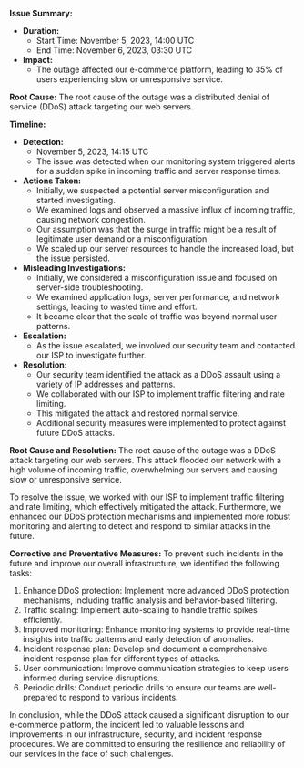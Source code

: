**Issue Summary:**

- **Duration:**
  - Start Time: November 5, 2023, 14:00 UTC
  - End Time: November 6, 2023, 03:30 UTC
- **Impact:**
  - The outage affected our e-commerce platform, leading to 35% of users experiencing slow or unresponsive service.

**Root Cause:** The root cause of the outage was a distributed denial of service (DDoS) attack targeting our web servers.

**Timeline:**

- **Detection:**
  - November 5, 2023, 14:15 UTC
  - The issue was detected when our monitoring system triggered alerts for a sudden spike in incoming traffic and server response times.
- **Actions Taken:**
  - Initially, we suspected a potential server misconfiguration and started investigating.
  - We examined logs and observed a massive influx of incoming traffic, causing network congestion.
  - Our assumption was that the surge in traffic might be a result of legitimate user demand or a misconfiguration.
  - We scaled up our server resources to handle the increased load, but the issue persisted.
- **Misleading Investigations:**
  - Initially, we considered a misconfiguration issue and focused on server-side troubleshooting.
  - We examined application logs, server performance, and network settings, leading to wasted time and effort.
  - It became clear that the scale of traffic was beyond normal user patterns.
- **Escalation:**
  - As the issue escalated, we involved our security team and contacted our ISP to investigate further.
- **Resolution:**
  - Our security team identified the attack as a DDoS assault using a variety of IP addresses and patterns.
  - We collaborated with our ISP to implement traffic filtering and rate limiting.
  - This mitigated the attack and restored normal service.
  - Additional security measures were implemented to protect against future DDoS attacks.

**Root Cause and Resolution:** The root cause of the outage was a DDoS attack targeting our web servers. This attack flooded our network with a high volume of incoming traffic, overwhelming our servers and causing slow or unresponsive service.

To resolve the issue, we worked with our ISP to implement traffic filtering and rate limiting, which effectively mitigated the attack. Furthermore, we enhanced our DDoS protection mechanisms and implemented more robust monitoring and alerting to detect and respond to similar attacks in the future.

**Corrective and Preventative Measures:** To prevent such incidents in the future and improve our overall infrastructure, we identified the following tasks:

1. Enhance DDoS protection: Implement more advanced DDoS protection mechanisms, including traffic analysis and behavior-based filtering.
2. Traffic scaling: Implement auto-scaling to handle traffic spikes efficiently.
3. Improved monitoring: Enhance monitoring systems to provide real-time insights into traffic patterns and early detection of anomalies.
4. Incident response plan: Develop and document a comprehensive incident response plan for different types of attacks.
5. User communication: Improve communication strategies to keep users informed during service disruptions.
6. Periodic drills: Conduct periodic drills to ensure our teams are well-prepared to respond to various incidents.

In conclusion, while the DDoS attack caused a significant disruption to our e-commerce platform, the incident led to valuable lessons and improvements in our infrastructure, security, and incident response procedures. We are committed to ensuring the resilience and reliability of our services in the face of such challenges.
